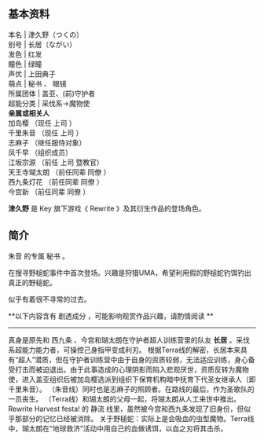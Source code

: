 **基本资料**  
---  
本名  |  津久野（つくの）   
别号  |  长居（ながい）   
发色  |  红发   
瞳色  |  绿瞳   
声优  |  上田典子   
萌点  |  秘书  、  眼镜   
所属团体  |  盖亚、(前)守护者   
超能分类  |  采伐系→魔物使   
**亲属或相关人**  
加岛樱  （现任  上司  ）  
千里朱音  （现任  上司  ）  
志麻子  （继任服侍对象）  
凤千早  （组织成员）  
江坂宗源  （前任  上司  暨教官）  
天王寺瑚太朗  （前任同辈  同僚  ）  
西九条灯花  （前任同辈  同僚  ）  
今宫新  （前任同辈  同僚  ）  
  
  
**津久野** 是  Key  旗下游戏《  Rewrite  》及其衍生作品的登场角色。

##  简介

朱音  的专属  秘书  。

在搜寻野槌蛇事件中首次登场。兴趣是狩猎UMA，希望利用假的野槌蛇钓饵钓出真正的野槌蛇。

似乎有着很不寻常的过去。

**以下内容含有 剧透成分  ，可能影响观赏作品兴趣，请酌情阅读 **  
  
---  
真身是原先和  西九条  、今宫和瑚太朗在守护者超人训练营里的队友 **长居** 。采伐系超能力能力者，可操控己身指甲变成利刃。
根据Terra线的解密，长居本来具有“超人”潜质，但在守护者训练营中由于自身的资质较弱，无法适应训练，身心备受打击而被迫退出。由于此事造成的心理阴影而陷入悲观厌世，资质反转为魔物使，进入盖亚组织后被加岛樱选派到组织下保育机构暗中抚育下代圣女继承人（即千里朱音）。
（朱音线）同时也是志麻子的照顾者。在路线的最后，作为圣歌队的一员丧生。  （Terra线）和瑚太朗的父母一起，将瑚太朗从人工来世中推出。  Rewrite
Harvest festa! 的  静流  线里，虽然被今宫和西九条发现了旧身份，但似乎那部分的记忆已经被消除。
关于野槌蛇：实际上是会吸血的虫型魔物。Terra线中，瑚太朗在“地球救济”活动中用自己的血做诱饵，以血之刃将其击杀。

